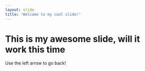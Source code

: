 ```yaml
---
layout: slide
title: "Welcome to my cool slide!"
---
```

# This is my awesome slide, will it work this time
Use the left arrow to go back!

